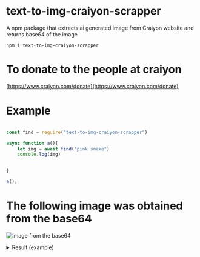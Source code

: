 # text-to-img-craiyon-scrapper
A npm package that extracts ai generated image from Craiyon website and returns base64 of the image


```
npm i text-to-img-craiyon-scrapper
```
# To donate to the people at craiyon
[https://www.craiyon.com/donate](https://www.craiyon.com/donate)

# Example

```js

const find = require("text-to-img-craiyon-scrapper")

async function a(){
    let img = await find("pink snake")
    console.log(img)


}

a();


```
# The following image was obtained from the base64

![image from the base64](https://media.discordapp.net/attachments/1025732232255643678/1026705728100126750/unknown.png)

<details close>

  <summary>Result (example)</summary>

 /9j/4AAQSkZJRgABAQAAAQABAAD/2wBDAAUDBAQEAwUEBAQFBQUGBwwIBwcHBw8LCwkMEQ8SEhEP
ERETFhwXExQaFRERGCEYGh0dHx8fExciJCIeJBweHx7/2wBDAQUFBQcGBw4ICA4eFBEUHh4eHh4e
Hh4eHh4eHh4eHh4eHh4eHh4eHh4eHh4eHh4eHh4eHh4eHh4eHh4eHh4eHh7/wAARCAEAAQADASIA
AhEBAxEB/8QAHwAAAQUBAQEBAQEAAAAAAAAAAAECAwQFBgcICQoL/8QAtRAAAgEDAwIEAwUFBAQA
AAF9AQIDAAQRBRIhMUEGE1FhByJxFDKBkaEII0KxwRVS0fAkM2JyggkKFhcYGRolJicoKSo0NTY3
ODk6Q0RFRkdISUpTVFVWV1hZWmNkZWZnaGlqc3R1dnd4eXqDhIWGh4iJipKTlJWWl5iZmqKjpKWm
p6ipqrKztLW2t7i5usLDxMXGx8jJytLT1NXW19jZ2uHi4+Tl5ufo6erx8vP09fb3+Pn6/8QAHwEA
AwEBAQEBAQEBAQAAAAAAAAECAwQFBgcICQoL/8QAtREAAgECBAQDBAcFBAQAAQJ3AAECAxEEBSEx
BhJBUQdhcRMiMoEIFEKRobHBCSMzUvAVYnLRChYkNOEl8RcYGRomJygpKjU2Nzg5OkNERUZHSElK
U1RVVldYWVpjZGVmZ2hpanN0dXZ3eHl6goOEhYaHiImKkpOUlZaXmJmaoqOkpaanqKmqsrO0tba3
uLm6wsPExcbHyMnK0tPU1dbX2Nna4uPk5ebn6Onq8vP09fb3+Pn6/9oADAMBAAIRAxEAPwD56B7m
l61EpDDGacflPFfL2MUh2OelN2c8imh+etOVsjGaeqLURVg3mkazYnpVu2QngVp29tkAcVUWzRU2
ctPaOpbK1RliIY5HSu7k04EZIGTWVeaUSGO05Nbxm0N02ckevNTQNzz1q3d6bJGxOw5x0rPCvG5B
HPpW91JEcrRqQYPJqwFJqjaszDFXkJ24zzXNKLKsx3TqBmkVsEjFIVPUVXkcpWaV9CWiz5gB5pj3
IzjIrOlueozWXdXpUnBrenhnNmep0AuwG7Ve05ZruTbEufesHw1Y3Gp3ChFYrnk4r3T4feFI12F0
ywx2q3hleyO7C4SVT3pbGf4O8GteyIbhGIPtXtfhLwPa2/lmSMiPHcVf8LaKLZcCJSxxjNehaTDM
IxDcWyIuOMnGa7aVCMFex6kuWlGyZV0vQ2AWOFkKr3z2rat7SeB/LvIsxcbccVoWNoJbcNBE0bJ0
YEHNWLW5nkLR3ESsicBTx+VdSuuhwyq7kQjsmQKXZV/Ig0soa3G1dssGPvHn9ajmgttRmIRmiZen
rTLiafTwbaVgUcYyRkGqM0QPeiYnzYdqL9xvSqU2oSmYwsgeIchlPNWZYbu0tzcQOskRGWU8isC4
kivw3kkxSr2FUjWNhb3WZ4bnBUmP1NRSa79pQqgBwO/as1ryZUNpeIGAONx6iqtzCtuR5b53Dgii
9jdpD21OdpmVyWA6ZNMaeaRs5O0e9VwGUgD5gavxAeWAw470nMUpWAXDuNirgeopib0fnO4kfNmp
JQQQEGAaeqAYDc5IxSjJXI57HwtEwp5OR9aq27bsADrWrZ2jSYAXJNfOSVmcFChKo9CgI2J4FXLK
zkc8LnNdFpugs+CUOTXVaT4bBAG0+5xU6y0PUp5dLqclpulMxACknvXRWWivlfkP5V22leGgVG1M
D6V0th4fiVQNm4/St4YeTO2GXpbnncHh9nXO0k/Snf8ACIyOc7Tn6V6xa6VDDwUBP0rXtdLR8ERA
D6V0xwrZt9Rprc8Ml8ASSqSVPPtWDffDGdnYojD3xX1GmlxDhIFPuams9OhNx5Qtkb6it1hUZPB0
XqfIM3w41mBSyRMQOnHWse60DVLQHzrRwB3xX3hHpmlgCKe1VPXcv8qxfEng3Qp0KPGm1xwcCiWC
fRnK8JRk9ND4b8vAKFSD3yKzdRGxSRX1Zr3wispw7RoFz0IHWvPdb+Dc7q4icgjtiud4WcXfcznl
v8rPm+8unLlVB3H0rZ8KeFr/AFi4V5InEX0r1vwx8GLldULXqbxu4yvWvbfCvw8g0+NFkgCAf7Nd
abtaKsZU8ByyvM86+G3gCKONA8e3HqK9k8P+Go7TaY4zj3FbmkaFbwkCJQgI6npXSxQT26oohDx9
yBV06NtbHbKShpEi0eC3mjWJFUMnqK3oSzH7PeW4WIfdfrT4tPsZrQPC2yTGcdDSw3EzsbJ1XpgE
jrWnIkefOXO/60HyQvAq/wBnvuXuAaf58VyBbTL5cw6sKdYWx04OjS+U7cgnoagnFtcK6BsXI7jo
au+5g9WR30i25HlLmZeQ6Hr9aq2k5v8Ad9oUso6jPIqlJPe6Lcl5VEsT9zzimXNwktq11bSCOTqE
oeiKStoVr+9SG7a2Wd/K71mat/oO25s5RJnncP61a+1WlxbOt2myfs2Oaxv3llOzyfMn90+lKUrG
yFa5h1CBvNAWfHFZCJPuOSSFNWJebgSQLhXq3EhERyOtQ5X3F7Sz0G2670yRz2qUMTjvihl2oMCn
QDCHjmoM+clJVgFApj/LgE9CKduWMZNZOp6nDECS3JPHNUmTfQ+LPDFjNd7QqknAycV6Z4c8OElM
oS30qt4U0I2MCGUeWuASTxmvTvB15okMoW4uEA6Z715Kw851PeWjPbwWEdLViaF4SLKCU/SursfD
sMKglRWlba54fCeVb3BZj0AHeqGo3c6QmVZY2GOF3YP5V6Kw1OltqehGqpO2xdigt7c4ZR9Kf9rt
opNiqGJ9O1Zlja3FzDuadVYjJVj0FVYpyZGa2QsImwz5yB+NaR01Kc49zrILW+lAlFmQnY461et3
VyLeRxG9VvDt7Jq0Jh/tQWsy8GJk5PvXL6+bqx1mWSW5Eluhx5kZzz3rTnikpI5ebnk4tndvaX+n
Ok6yboepAP8AOtUappdyiyROEuU67R1rzm11q6eBgt3vjYY5bg1q+Cruw88S6iuJN2FTNP2ivoRO
n7t3v5HoNtew6pF5Bt90uODwBVe0spVna1vgBF2z2rM1K/tGnWewAhYdgeDTrzVku7LzZJds0a8N
nr7ValF7nPCnJLRWT/A0ryBNNkBlTzbPqcDOKjuNJ0/UoVu9OZDtGcY5rP0bXENuIvMRkfh0bn8q
h1qx1DT42vNPlBtZMZAOCKu8bXRXJJO0nZ/gxYIbC4vDZSR/ZrlfuuBwavTtJZyJb3UQkjJx5gFO
05NJ1PRgpm23ijguDuVqn0nU7GOKfT9Vb98vCg87voayaTV2ZSqPVpbdDRm0m1nsQ9vIBx8o96ms
ra5sIFWcho2HQ9q5Wy0/U7PUJL6K4doSdyxMflI5rqNJu01nAmcxbeCpPes21ezOOqpLrdFmPSn2
/a42wc7gPUVMs8d5EsUcJEyH7wHQ1I0dzDdLbiU+We3YilvybACaAB+zEdfxqkzkcnLcq3TSXf8A
oN0BE68h89ar3Vp9jjE1lcqZwMMM/e/Cp7hra7sHPm/6T1Udwaw4LS4mnZpJ/LlXoGOM0PYaITcu
xY6lEyxE9fSsvUIWlnElg4kROcjv+Fat5qJlQ2F5BtA439vzrGuFOn7hZyeajD5gO1Nvl6miXcrX
1xazoBKpjmX+IdM1nyxXUxWTcTt7eoq4kLKrTHEit1B6ii2aRUYhcAnGKzlLUmUuxHYpu6pgdqtl
QeAKVI8R46GhyEXp9axctTn5rsrtyxB6Cq9xcJDySMAcVFf30cEZJI5rh/E3iParLEctjsaFqXGL
lsbeueIobaFiZBn615B438eFXkSGTnB6HpTdZn1DUGZRvCn071hP4QuLmTc6sc1vTidUMO3ubd/q
2mz6SkCs0lxjKqo5P1qPwrp1ylz9puYn8hupI5Fc3pIj0/bcFlYsoxznFdnpHjTT4LJgALhjlTGP
X0rmhJNaux9NJuKaSPTfDWs2lkipZ6fGzf334rU1k6Tqwjk1G48ifGFWFP8A69cD4Vs9R1SATmVY
Y27DqKtXTTabeMl7KJrjIEWO49cVp7d297Y5vZpPmi9SfxhHfaNEj6fdtJAQSQwHNfOPjz4q6/c6
1cWunNHZ28LGL5AcuwOC3J45r6mg8MXviaxVLu4ltoRyNmBXzF+0N8K5/Aeqx6jZySXOl3rH94w5
jkJJwfY0oqMp2a0PMx1WpHaRjaV4j8UJAmqXN/qsEQkGy4V3AU9vbFd/4Z+K9xbQmz1pnuCzbBPt
JU54yxrzT4e6f4g8a69Z+Gor64+xMwa4AOESMdSQOvoPevVPGHwh1zR9OuYrVBLp5XOQPnVRz+fF
KvGMWl0OXC1Jyd27s9W+E2lW2ubtQv8AUWS3Q5igU/eHXNenX/hrSNbgjWymexuIB+6IP3j6mvJP
gjaJY+G7W8nkLN5YWOPPCgDGK7651Ga1RriFjleRj1qYVIRWiPVqSk7y2aHaFoPibV5rmxiljgFt
KYnun5yR6Cuk0Xwai3DQa1qZfjAVGIyfU1k6fq2o6RpX2klgz/PMAfuk03/hJZLw73YqT0I7U+am
vi3MZYqctEafiL4fTWsP2vRNSYtH8208hvY1RsJNVeSJtTmYW6YBVfug0v8AwmF9Zo1tGC8zjCH1
zWvpeoQf2W0OpQ+XIUOVNae0pzas7E+2k1aauQ6/bR2wTUbJyNnMgHG5fWnQWem6vEL20uSbwHOM
8iscX7yXkelksLaVsiRuhXuK27/SLfR4EudJlX7QPmRh/EPQ+tCq819Lop1bWS0ZPYeIZra5/szV
Lcxwg4Mvbd6e2RXU/YrU2zXmnShQqZZSe/tXL6Zm4jaHxEiRvP8AMjY4NS21zPp+uGyWPztOQKwf
PDe3vimpJeaOeq4u7Wj/AAZ1VtHJf24e4uCHx8pB+7TtLAjaUXE4kC5yc5qrqep6aUja1YxyOdrA
dB71FJpVq1oZbW9KSN97ceCatLT3Ti3VpbEF5aSNctqVjnanXFRSXL62QioYpYf4hVma4utLRbVi
P3owWU5BqveWDpY+fbXC+fngKeTSu9bhYzrq5R1exuYSHBx5g7VSaze1dpLaTzSBkjParwuLi3ts
3VtuV+Ccc5qG1tf3ZmSQgt29qiUr3QN2KUCzSP5+3A7rUmVLlQuM1akyi7FGP61EVCDIXk1nJtHP
KVyKT5Rg1j6zqCQRN8wqXW9RSCJuQMDFcReXEt/MQSdtEIORvQoOoyvq2oTXshjjzg1RtNCNxLmR
SQe9dBp+njIOzNdBaWoQKojBrqjBJWPXpUIwRzNj4bg3AGLOOK27fw9Bwvlr2rprWyaRBtUIB941
bgtYo/kK/MTVxVmVLQ+Grqa1XQ2eObZLGAMZ4NangmeysYNyqrs/JY9zXmt9FcXNmZI5T+7OSg6V
t6Jq8dtpiJJ8rJxn1rxeVwSkndoMLjFVUtT2fSvFF5ZZMQJgb36fh6V1kljCdLbxQ14Lq7t13vGD
kbO4A9uteE6VrX2lD5Uu4twOe9eh2DCLTXgku3QuhBIP3aunX521JHROpCK0Z7RpHibNkhDKAyjA
XoOK4z4/QL4i+GGrRsrO0SrLEByd4YEYrivCniSa3j+xX6srx8K3Zh611VprV3fXcCsiDTYzmVSM
mU9hVxxDv7zPPq04OV+ha/Z58A2/hHwxBe3EQe/uwJZHI5APRfwr1yZo7uFo3VWDKQQfQ1xB8TQx
IEPEXVMfw+1TQeKbdIXcSAkKdoz1PpWk66tdHOkoy0R5x4Xv762+I2reGIodlrbTExsRwATXpmp2
+o2VibqJI7l1XnB7fSuc0PTwXvtZkAW9uXDgn0HarI8QzQhlkJG0HI9cVjOTlK5116qdlEbpviv7
dm2UM7kFdmOavR3MdqSt7bNbt1Vz91x/Q1m+GbvTIoZdQhgRbidyzkCrGsaxb3NhNDcIskbKQVPI
qIxdndnPOdnobPhCSTVtRa6+yAWkHEcrvjzPXArX8T6jd3E9vPbWe61i+Scg8lfXHtXKWetwWPh6
0giJVQgVQT6Vs6fr6CLJdR8hY56Yx3rdNKCimZ87udBqN3aS6SkEFqzzcbGVf9X75qwdFlaO0u5b
5tsTbmCnp71xnhLxGRpF3csD5hmdUz3GeMV0Ph6a7TSYpL653Rzsdw/uqe1Ept7OwnK2nQ6jUryL
UIhZlRPLGQY5YxkZq/pN1HNp8ltqluYblMlMckY6Gsi3S20ZVk0GNZw/LQg5/EelX7iCLVRBcTy/
ZrtTyn9DVxvf4jK0euxLorrJ5tzcWW+LoAR29faiSBr6d5LASC2UgMpNS6lf3mmLFGIVmikGHIGS
o9aX+0fIt2m02NnfHzALWnLbqJt9AF1YySCxn3q46kj7uKq3dtdR3wks3MkQ5wOcVbtsTWz3UsSN
O/JA6ijT5J7WNpEx83b0pOV1YlvoMYtMwS6dRG3UehqC9tYoiDFL0HGKcqrdSySbtpB6dqSJChYE
bjnqaHJpESaWxUEZILuazNavY7aAneMgY61f1q/itrdiSBgd6871PUGv7kjcdmelTCLk9TShQdWR
He3D39x1O3PSrFjZqrA4zioraLGMDFakbbUUAdq60rKx79GioKyJ7VMYGBjvWrFIuFVF56fSqKMr
RAfdqaKZI1wBzTW5cqdzbEYRMib5jyB7062kR5P3gO8YyRWPpxlubo5JyvI9K6WyaEJ5UykyEjJx
VLUxqJR3PzU03zkywXKnqKt2yhpxvQFe644rLj1AxAqPpTk1Ig56H615s6U227HysajhsdFfvaWq
I+lKIbgYLKeVratfE9zJAq3MXzYwWU8Vwsl+d/380i6uVO0E59qyWHnY61jpy0senw60NqsFEvfG
ea37HxjEsez7O3HbOK8lsLzUZhmKJsepra0611mdhtBUfSsZU53NYKrU1seo2niSCeFvMj6nuaP7
ctobhW3KijoC1czpXh7VJSPNlcKR2GK6jSfBCXLAPuY9+aqNCVtjojg6stWXz42iRQhmAXHaqWoe
J4rpDFbyFmYckDmuq0n4e2rMqiLOe5FdRZeBbG1fbJGm4jH3a0jhpN6m6wLW7PKNI1K7j/cqsjLV
+SbWZpFC2LmP/PvXt2nfD+yEO+KNXOMnitPR/CcUgeNY4mZOikYNbxwUurLeFppXufN1+ni24mCW
+nuFQ8Bh1FbdtYeKLi12/ZXQMvzZH6V9D6R4e029mksr9DBcp90Lx/Tmrg01dGvFt76BXsj/AMtd
nI+uK0WBulqUqVNO3U8D0vTPEUcS5tiGH/LLua6mSXWYrBI5rSXyjgNgcivX7zw3Z3e3UNIm3gdh
0NLAsV9jTZ9OAkH8XStVhLIOWi1dL/gHJeELo2Vujg7TtwN3UVvQPHsunZ1Mj/Mre9ajaNYI5s58
RTkfIrDr+PSq+naFHYzuL4EBj8pJ6VLwtzCpSpy+FkvhyO5fS3mum3TSZGH7VOkK2cYjhbdMeWI6
YouIbmGNzasJEwdtYOi3N/PNNFcRGOTcQM96znTlTV2jgnSmve6GyIfLujIjgySDBUGkWGdJgzE4
Y8rVvStMjjBlnLF+uamvVMhDRZ44q0Y8/cossauVRePaq2pTx20BYsMAVduSlvHuYcnrXmvxB8Rq
iG3hf5m4GO1QveYU4OcrIyvFWtG7u2hjbK55xVCyXB/qaxrJy7lmPJ5JrYhfbGMVutEfR4bDqnE0
4ZAEJbmplnU4x2rJe7ULtP51BPfrEnDYo5juUToHvFA2lqqm/Cz/AH85rlbrVghyG6is6XW9rZ35
z70c5qoI9Rs7ws6LBk+uK7LT7m2ZYwxPmcA4HSvGtC8RquIg+C3Ga9E8OXdoIVRSTI2NxznvVxbb
OSvR0uz85IdL1GYjZbua1LbwvfyKDJFJn2FfSdl4I0+NlZ0XGOiitCHwvabtqRjH0rmdSo/I8yGX
QjrueAaH4Fln+Z43A+ldZpvw5jDBjbkk9yK9ltNMsrRypjAHqRWklm5w8caeX7URi5bnRHDxh0SP
N9A8BwR/fjGB7V19j4Ts0ZRHBnHtXX2lmZIf3ECggc5PWpbG7SNmhe2AOeTmmqNnoa6oq6X4asgo
aTaD6Zrbg8NiAGaCEBTVWWK5MsctrG5hz8ze9asOoX20Rb/kHBU9a3UNNR81tUOsJoIZvJaDBHoM
1uRx2F9IsLM4Yd2Xb+lVfs9okP2yGbDgZcORUEUcepqZ47xVkTptOKuEbD5k9UbNzFqOmbBp7faY
/wCJe4FascumXCRgT+Vddx0Za5Cz8Qpo8v2edwWY4GfX61r2+jf2tcrqTuI+cgI+MVspIxqxa1lo
dDrkKW1j9ttCJriMZVTyWPsafpGoPqdmqaxbpbuw5TOcfjgVz8mtx6Fq8dreM0yPwkjcheOh9K1b
6OPxBblbaNoOM7h3p3uczg0kp/Jj7qBrSTOgyCUKfnRD8v0IrTN/ZT26pfIttdhcnnkH2PeszTdW
sdFT7MyLDMOApH3j/WrFxplvr7pdXAjSaM7kUHih3M5xd/f279SylrcanABdKMRnMU38X/1qry3p
up/7M1BlRV/5a45qlfalrGnahHZRYezdTvkH3kNXzLo9zbmKS4VbojgN94mqVuwcjWr26W6DryO+
0uDfYOl1AeoIyQPaqlva2c0ZvBcBJ8Z2DjB+lZg/tzS9RQo260c8luePatK4fTdX/dW0whuR9842
/wD66airl8jS9eq/USz1Rpne3ZWUA4zirjkKoUnGeaqzxRQ2/wBklcxzsMJKOjfjWNNc6nY2Uwuo
zOUUlWHXFcmJpWjdHHXw2nNAzviF4ig06xcmQbgCBzXiM1/JqN007k4JyKoeNPFVxrviOS1Qtsif
BWrOnR7UAx9aworS534DC8q5madqxABxxV37SoG3vVF5FjiArNu74R/dNU2esomheXwUlcisW91Q
lWyayr/Uish5yTWPeagCpAP1qGzTY0b3VN3yhjWRcamScbqzp7zg4PWqEsh35HJojcV0dPpOtLbX
SmRiT9a9r+GmpRXluD1dGAY/U1812shFwjOCcnAr6J+FUUMWkwqAS8mCx/KtYqXMrFScXHUhkvVt
WENwgDE8jHIq8ktitv50BcP6EdawTqNlNMsSoWl6FmHSug02LT/LJknO8jniogr6HDNcpMg065h/
0h0SRhUdpayQ3QhE/wC5PfHWsyXTniuWuFkDQZ45rRVklgJNwvmY4OeavXqGuyNG+EVlGrLOG3HG
F61d01tLu4thkAkx1PXNcpp91C3yySqzMcdc1ei0OSeYywylf9nd/Wq5uqJcNLs6Aat9jf7PEUlx
wV65rJ1m41O6uYp9Oh8qI/ePqR2rl7/V4dD8RJpUhd3ddxdRkD2JrsNP1qIKHZkII5XPBFJTUla4
1HktJIs6ZOkuItQkK+o9/eodSY6c3l6XE1xI5/dxr1Ncv4tn1K+1C3l0dGRWJUsOh9q2PDF/Pay+
XeDbcgAEn+lR7RX5Hp5lTkoK/c6fwzDbXBI1e1CyMOVbnBqfXb2fRnFvptwzRseF+9tFVtUv4lsJ
HQnzVjLKeOvpXOeAry5vGaTVsiVn5VhztrWPKmoXv5mEW3rueiaBe2stm0GoRRzCUYYn1pk3iCfR
NSTTrSCW5V1+UquQo/2j2qDXdESDSZr7SbtROqFlVuhPasTwp4g1rTbfbqVqshc/PIq/zq7WdiLK
V7anaWH2DVpC2rxiO4zlQV6D1puuwanYx+Xot5Ed33Q/OBXNal4it5nmhgiYXCZOwDlPTIrP8Pze
KbYzahqrGSNnzsQfMiduD1q1O+iKjTe99Ox6DpWrWMFr5V2cXJHzK/O4+xqg2kG8vv7QijIC8oD0
qr/Zem+IEW9tb7y50/gfrketQz+I9dtNtlHZNcQ/deRAPlUd6pO5CjZvk+Zqw+MIrq4bSbq2dpE4
3eWcfn61avNKglaOa5T7K/8ABLnDD61Bp15ouo25RUxNjliuCDWHrEV+96ukPetIs/8AqyWyT7E1
SvEIws/d0Oms47mJpjJsvrZR8q4yM/41a08nVAViiCKMhklBBH0rE0ODVfDipC7mS1z8+7nb71uS
XFjqH/IOvws+fvIvGfxotzGNW/8AwTyX4lfDexbV5dV0NYnuBzcRpjP5VwMsQt0IIII4Oa+mdRcW
TxTy6eLp2GyWZANwHqfUV5n8TfCEGo2Uup+GcSzJl5oFPLDvgHvUVINrQ6sLidEp/eeP3l4uxueK
5nUtRG0gNS6zdtEXVgUYHDA8YNclqF6Gicgn3riO1z7FnUdSBzhskVh3GrryNw/OsHWdW8lWAIyf
euTudTmd2wx596lQcmclXGRp/EzvRqis+C4OfetCzuIpT94Eeua8pW8lU5B/WtjRdYkSVY2J5P41
qqdjGnj4VJcp6lpsCXepwW8aFmZuAPSvpDwRb28drHHHGymMKHbHU1458IdFlkRdZuYyruNsSEcj
3r37w5bC3t0gkjbzXO5j6itKSfMeo2ow1PPPD09hLH594gBGMYqDX7a/u7hZ9K+SDowHes23sL23
WO5ERa1I+UZGV+tbVrrNvAm0SKuOqE4zXNHomczsn7pY0i4aO38q5fGBjB7fhUM1ol7dbLSZljzl
iP5VyviO11vWNTM+mTta25GC/UVa0u5vdEUW91IzY5Z+xqFK8rSTt3FOVnZbnR/8I5DGC9pK+epy
e9UhrWqQzvYPOqKh6g8mkn8SxxxBrUlncfKF71haLHN/bU95rkEkaStlC3aqm4xklHYjma33Ontf
JlZmdRO2OSRmo7SSzW7aO4JQbsKCcYNb2nf2PFAZIZAqKOnpXG/EPT7nXo45NFPlPFKGyON2D0pX
akmldEqo27NWR1C6utioSMBoh0I6Cr0d7YX0D/aAUYAnePpXI6BeC2CQajHtbADK/eug1bVNNWKK
0tYk5X+HuK05pSi11Kle2iKPhqZdYupEbUC0UD7QD7V3MelubceTCWZRuR1NebWHhjUNNuJdZ01y
I5B81uT1966DTfF16hFrdh7dgMbScZFTCXu8iVvMyc7fCxJfGl7b67/ZtykscKLjzWPyk5rtNE1G
3lU3EMgR0GSpIw1chrN5o+oxC1mjRufkKj5jWS/hrxBBEHsrkrb7+FPXbXROXstFqja0XG8j0XxF
NJrksNxp1oi3MQ2eYq9R6Z9KLPVLywVY9ZTylyASx+6aPCeoDToUKSjgbXVuMH6Vc8Z3+i+JNAm0
0x+XNIu1WU4IORzn8KqCTjzRZz06yXutaGTrV7IHkuPD8ZuJGYMEQ8HBBrW0LxKs0X2edEEpXDKe
Cp9awvC2rWWgWYglCPPGoRix68YP4Gnarpg1d2vtNZLeVI2dSWAGccc1SfKuZO516ddjfvtHhU/b
7W+NveH7yBvldfp61qaRolo9sb5dR+23g+Zi4wUx2A9vUV5r4XvNVklVNddUlxt45U49K7NktoLd
nhvMORwynBFaQlze89GRJN2szUsfFdzqN1JZpYyzQRHa8pXgVs6db6LZsJ7Vgrt+Byf51y9n4wXT
LXy7qBAG4RwvDf8A160LCwstWH2yS8Cv1WMHGw+o9apXMZ0rPXRHVR/brWTzUb7TBj5oyMkD8Ky7
yA3mojUPDixw3oUrKkgISQeje/HWsiyv9c03VmXzWm01eJMnn2x61u3Gp6ddxmXS7nyr0fdCDBJ9
DTtfcw5JRlp/wPmeNfF34apru+aykt9L8SYMjWjMRHdjvsPQfh+Ir5T8c/2joE0lnqtnNY3KMVMU
gwQR/P8ACv0IktY9eto4teSODU4WLW04+VlbsVPH5dD3rz34o+A9I8cW39k+PdLQXMeVs9VtRtZR
23Y6duDuFY1qd9UaOc+Vpbr+tO6Pzzu7p7iQsx61Xr374g/st+M9BZ5tBvbTXbXG5QP3UuPTBJU/
XI+lcFpPwa+IN/ctA2htaFerXDgL+YzS5HFbHkSp1qktVdnn1ew/Av4Y3ur3667q9uYLGD541kGN
59T7V33wr+BEemXCX2vLHfXqEFU/5Yxn8epr3vQ/Br70kS7jaCD5jCqfISOx9apLqejhsD7JqdR6
mf4J0K4d0mOnwwwIP3DMmCw9cV29kkU8hU4WSMgMp/h+lWoH1C9iWG7tUs4egmXqfw7U+3uLFW+w
QBvMVgHLKfm+hPWnTWp3Tm5avc+bdN1OMW4/e44Hy1XuNDurq5bVocNGFzt+nWuWsNG8SWN1DeXD
xzWJAwuef/1119p4kuVi+ypakdjuGBXlwcZaSKlKK0iGk+Iopc2qMF2nDr71rXQtXs5HlKsoUnP4
Vx13o0Ekz3iM8FwWLEqaqaVdyXt75NxduUibaVzjNUqjfuN6kz016mp4W1OyW4l2xbSj/LuHBrpZ
9WgljYXaK6dKo/ZrC4h8sQrgDhl61zFlfQ2/iF7K4kUhG/dgnrTi3TXI3uYqf3mw1prcY+02ySmx
LbjnHStjTtftYkEO9QVHK55rQt9R8yDyFdSCMYGMEV5z400O7j1+K+smbyyQXQc8Zp+0jQXMmJe8
22ejtHD4htwkduVO7HmA9Kx7jQL/AEK8E88pngTGG9Kt+Er9LaFU37Wx90nFdXb3cF8DBPhgw5Jp
RaqS9r1OZ1582miGaVqC3qJKJRgKM81T8c2dvfaJJPGRBMgIRs8g1wHiSbWdC8SyR6Wi/wBnEbuT
05rY0i4vtWEf247LcdR/eNaOqkrRV2dHsuX30V/BltfTRCWebzpI8ZYdfrXqOhXrhBDNmQAfxMa5
2TSraDTDc6WwSZOdwGMjuCK5my8ZLeXr6d/q7tPvKeCfelT5qNotg5Jux1fxHFytiZNEmWO8J4Un
IJyOtVvBElzdQxSXzBJdo81OuD3Aq/4WtLCSf7XqTO9xk4JPygemKbrOnFNQfUdIlEY4Lx+uKtyc
LtkyqRS13Oxbwxo2uxpsiaOdVwGDcn61yuoyT6BrQ0Ce4XDR71yeWWnaL48gtZVheAvcYOEx3q7P
4X07xtdLrWpXUkGrxgrEFfAC9gRTUlN3huFKpKMrT2LRhsWswkzCZZFOMdUbtXKLYeIrHVTPcSmf
TesY7j1BpNba+8La1HBeFpYMZjk7fjW0PGunm1Z59srEf6s/xcVrGamrzdmjthUe8djW0LWNFnV4
7pFlXG0x/wB0+v1qO70zVLi/W60S8K20WGMJ6uPSuH0jTY9UurnU7GQ29wzf6otjj1rpbHxDeaKQ
s0TiVD8q9mNVGquuxpyp6wep3mkeITqg/suaKOGaMYIJxj8+tXNP0iw0e8+2XKRzJJx5in5oz6j2
rgv7UstRtZL+9ZrW/AzG6jAIrS0Sxn1KzM76p5zMMDacFPTitI1L7GMqcUt7JnaaxLPchc241CxQ
7hIB86Y+lWrPXNK1SD7BGXlZBhiyEmP61yem+KpPDt0ulXmIw3GduVI9a3biKxitW1bQdRhS6zuY
cFZPUYNaJmMoW92Xyf8AmRXWnar9qV9IlCxIcsNo8t/bGDj8KnmurCQump2SWybdruM5z35GCPwN
R2F/4mVRepGEhf8A1ka4Y/XBHSnWvibw3qU09jeOPNQkSYTAJHYH/Ch+Ya7tfNbkV14bt5bLGjXN
2jyYwQ5Ix9CeKt22nXVqkNrPeSrEv3jIoPP1FU5bWOzuv7V0m6lAVdqo6j8+auR6tfagrWmoWrwx
Ff8AWEct7ilbuVKU5bO6/Emvb+6e4GlRW6SIw/4+BkBf/r0twsUCpazxP5qkfOoz+NNt9Z0xrU6X
GrGdflAYcj3zVW5s7i3iLi8P2ksAVJyrLnoalLXQlK2j0Pjf/hINVj8m28l5YFYM4XoMCuktNZs7
iIEMvTkHqDXMeHdVjjt0tJovLYKMq3U8UzWbSyvLgLaXDQTtw208c14HtOVCk090dSutRXT/AGKB
UZlb55O6j0qK+8KQDfeaZdSLO3zOG9f8K4bSLG78K3zk3D3McpzuJzmustvE0KoGdiAegzWirU+a
7M5VGjPs9b1WG/ewkXbIvDMa6KTwxpOrQC4k3JegZEgOOa4+6g1SbWG1eJA0MnOD6Vt2/ii3tlUX
J8oD1OKuE4OQP+6R3Mmt6JeQ2krh4Zcjzc8iuy8PXVpbwAMpld+rOck1wviK9fxOkQ09thhO5Xzw
2KW21i609Viu0yw6n0qFUiqja1MpNPd6naeKNNF7A1zYOYJ41LDBrjvDXiPxLfSPZrEMxsVeSrC+
L1lJtrb55GGOOlTaLBe6Kr3vlCRJG3Oo6rmrnWjJ2RUeXZnSHR5b/Spbe7um86QZVh/Caq6VeXei
RJp2rYwpwkvTcKtadrdk5EjMNh7E4INU/F9vbeL7WPTrZnhWNsmZT96lHlWsdC4T0tc6Rdet4/Li
jYSK2C3PBFZeqaNb6hM+pWsKxXqcxuvcehrj4ra68NSLDeSGWFeBJntXS2fiK1ihRoG81n4VFOau
nVXxT3Hpa8RdP8VziU2UqYliOJMeorq9Hvku2RTIQG715e2j3sWrz6zaSljK2ZYWroNO8S2dmdru
sUxH+rJ5NKMvevJFtU0rx1Zp+LjNoniWPVNv/EvlUIzdMH1rd0nxFEiLLDOHU8qVPWuR1PV5vEcP
2GdPMt3PQiqa6cvhe6iuo2ZrPoyk52Vs6jb91OyJlKL9T06+up9bjVby3WSM/dyORXnF8sGheJxp
2oEJ5vzQbjx+FdjoniuwRFmSWOaJgT161l+LdJsvHcsVxLCYTB/qXU4IP9RUc8LX3ZNGpZ2exq6T
B9oI+xMyz/wso6/WmXUmradLPcagvnWoYuGx9wdxUWjyyeGoI7W8JLYwJAfvVP4g1a91TTJbWzi3
CddpYjp9aaqw5eZuz7GixNpeRUXxLpl3cR8b7Q43FR+tat7qNroJhutKu5GtJSOBk+WfT6VxFjaJ
o0SQanCIgeBJ2rc8N67aaZczobdLu0mGGjfpj2q6dVy3O1NNXWp6No+seH9RtcXsheZhgMRzmobT
R7y3vDeySiSyByqA/d98V5vfyQLfi90QHyyM+QW5B9qt2/j94ttjM8kDvwd/8NdCqq9mS9Nj1uTx
I2mzxR20q3cbjtkhPqD/AFq/BYaFfK1+J4kufvF8BQD+fSuG0CfRp4wrtkv1cDv61LP4Zc6gbyDV
Y5bQDIiPVfXPrW/M2tNTnlFJ32Z0lhrmryX0gSESadEdvAwCfX3q5qHjNJLiHSobUyXHXcqnhfT0
rHn8WPoWmSC4hM9vEvWFd/HsBUPhzxRpE9s87oolkG5Rj5lzST6XG7btHayS6ZPZKIY99ye+MFTX
M65NqNjfQxzXqHzWwoY9R1x+lUIbzVJNT/tG2KRWiDa+7+M9sfSs7xHqVhLIz3UqSTlQFOfmXntQ
3d+ZVL1ufPGjS2N9IDcRrgD5fWs3VFiTxStvbMEV1z+Nczp3iOF28tX2ugHNZcmr3D+LoLl2bZHy
c+hrxYwb3R4vt0tDv78zwFkYeZ7Gsiz1O3ivTbzlEkz8u6najrSySK0bA8VzesWA1G6F8rlTHjd7
1nClFu7M3X5nZnoNtrDHCKf3fTHaqHjK0t77SxcMNhVs4B7VzGjXs1n5m9ty/wABNNv9ZnuSIpXx
FnkCr5b6Fupyv3TpPDmox20AWAgDbitc3NvPExmXdx+VcDNIYlWWD7ntS/27PtEYzg8EijS1jOT8
zpdIvbbTr+RUwXY5Ga3bfX5iSGbcD2rzV/tIma7IOz1qN/E4jzHlvMXgVcYp6QQ3O2tztPGLXd1a
j+y3aByfmwan8DeJJ9NZdNv5CWA+WQnqa5LSddE0BdnPmf3SelNuLuNj5gO188c1klOL1LlWTsz2
u5uLbULB0uFVtynk815foF5e6PeXLXEbC3EpAPoM9qrDxdcRWH2SWX90BjI64+tS2GtQXluU2CSN
uOO1PmcveaNqde2iO70rxFaTFXM4Yd/cVk+L9Kj1e/TUbCRUeNeMGuJisF/tI/6SUiY42A9K6gu9
tCsVucADg561pGtdWepqqkG7G/4Y1p7eLZKgV14YdRWtfaqNSt2tdnmCQYx3rlLKx85Dco5WfqRn
g1V03xhHZ6rJp9xb+TMvAdhw30ojzSW5TqwWxt6Z4Zu/Dq/aBJJLbFiXjds4B7iu40PWrNoleKdT
Gv8AdOMVy0OpyXcZSUsyMORmuZ1O0l0LVUvoGmFrL/rE5IxnrW8pKnZxZNvaSuz0fx1Leat9nl0h
9wgYMSf4h3FWvDmvmdRbTxC2uU4ZG71jaJq9td26eTOgVQMf/Xqe/t01R1MZaCVRjehrn3fPfUyv
ytuRp+NLix1bT/7GAIupWwCvb/Cuan8O6xotgBCzy7V6E5Jx2zWX4buJLHU5tPurx5Z0bAkkPL81
3NnrqQxt9s/eRgYOTnPpWkGpnXSqSpq6ejOM8O6pNcTO8oKOnDBjgg1uQ3Gm390IdQiAY8Bx2NV7
/wAO/wBsSz31ofsrt82z+tctJc3umyG2vrcu6n5WVeTQ5civLY6IVIT1tqdt4gtZ9PiWHQdSBlcB
ghOR9Kk03xJqsECWV9vgcjDNng1yfhjXFuL0f2hHLbuMKm8dRXeq+my2xkuyslugyT3FbQ9/3k7F
Sn5XNfTfEMVlCHMwJ7AnjPvUNvpSXsv2uzvlSYnOD0NefWqaXe6hKsd1cRQiQ+UD93FaOpX9pols
kT6lHF5jADL4wPWrjXle0loU6fWLPQdF8TXeqF9LkVbZYGKFiww2PQ96z/HS6PZWBKyB7uRl+deS
BuGf0rn9OvdNjtl+zzRSMwySrZJrM1LVEjuW3R73bGAee9P26d77kxi1I8g8U+ANV8JTtdeRJc2u
M+cRzjvn/GuDmvGNzJMrEs1fc0tzY6lbNHOIJYjnMZHSvPvE/wAK/CGuO88Ngtmx6vB8vP0FcVLE
W+NHgSo9j5dTVLhMbWJI9TXSQatiwUtGBn72O1d5rHwLmglL6ZqysoPCypj9a57Vfhl4psUcRxxT
oP7hyaqpVozsk7EezaOaTVMIy7AVNRX0EhsN0M+/IzjvSjRdZtC63GnyAcjIXpURnS2Ta4YHvx0p
6X93UmMmi7pFyY9PZLkls8YNRSyIwzC2CDkCqS3KyQFVIwenrTraIlgWk/Cp9mk3JkuTZvy6jG1g
iAEsRhh6VzF1sS4LFQdxyK0mjEsmyN1FObTvNcrlXZRxtPSnCSi7stmRLcYf5OD7UxbqWWTYWxjp
zXQWnhDXb/IttJuCRznbit7w38IfEF8Dc6mDp0IbALjJNae3opaslJt6I4oJJICznKAVa0WQwSP5
bYXsK67x34Y0/wAO2qJb332mZR869q4jzNhDp90+h6VCl7SLsJxcXe5ryXbjMmTuFa+ma/G0W2Vz
vX1Gc+1cqt8ksO0cMOue9W7REZN74DHpgYxWbp8q1LhN3t0Om0zxJNNcMrkx84XtxVq5W3v5POmi
y4PDjrXINC6NlWBzVoT3UKjZIwGO3ejnaVkaRkkjvdF8Q29lMllJtOeFZh0NdTZ3UVwQbwpKp+6O
wrxO8Z5CkhJLA5yOxrV07xLd2RRGPmpjBzUKmnNSZqq1lbqeq6hoVhMPtGmu1tNjJ2njP0rB0TXd
UmuJLGa4ECxMVfuTjvWQPH1pb2bSBJPOxhUPrXG2WqanHqU2qXKMYp3zhT05rSpHnV1oEZpv3j2u
CDS7hSJSGlPSXvmud15NS07U/tCXBuLJDyB/DXOWnimzDKvn7Wb+92rfh1iJLNnmIZCOPepprX3j
q9pFWSOl0XxFbSQq6TrwPoafdapYanqKxqUOxeSOpNcRHpGn3Deb5sqK/KhWIqs2lz6dciewlZlD
ZIJ5/Otea129inODe56bPYafqdr5TRqrKOCO1cPa29/b6/NbvqEsttHwsbdPpVPU/G97pcv2eO1d
pyMbscYPc10WjSQT2KXdzCjTS/M7Z5BNOUo1LNOw6VTlVt0dJpOp6Stt5NzbLhR6cj6VktoHh7Vt
TN3eK0hB+UbshB7Dpms/xELVdGuJllKsF+U55B7VR8I6hKumhbtJTKVOxm4BPbNWlD7bNOZPVaHd
WF54K02Q2dvdwSXOMCMAlvy7VhzadquoeJJryN1gsQiqkRXJY9zn8qreFNJ03S53vbiVJr6U7mc9
vYVp6rrl9PdLZ6XbGUtgFwOhzT91p9ET7bkZheE/HEUiqJbpQx4IJrtbTxesIIQI6+tfMUrTWEip
tdFIBVs12WieI3it1E7ZQDG4VxVcM0vdZ5lOstmerax41/ePsJC96yLjx5CtuywTncR8wNef3niC
1mhdYz5hPXtXP3l0gUvnGfelDD8ys0U6i6HWap4whkd40Ykt94YyK4HV75ZrtmjjUAn0qjNeMHIj
A69TVV3Zzkmu+lh1HUwlUbJZZBkbPl+lOjvJUPJzVanIjucKpP0FdPLG2pF2WxekHOD+daGk61NY
3G9YwwyGz1OayLe3kmkKKOR19q6fwtoP2nUUjcOysMqOxPpXPW9lFalRTZ738LPF9lqNizX4SGXY
Nr7MHpWH8TPFYFq1vpOoM7BiC3Q1X0XRNXyYkt4YvKIKqp++uOMVh32krJcXCXMQSRSSQ3BzXkUo
Q5+ZLQ6bS5bHnupfb78N587nvuJzk1kvZ3anBP8A9euv1fT/ALKOhVe+Dmse6ZWQBX6V6cKlloc7
p2dmYk9tcRYOOvpT4dQnhGyRcir/ANw5kyR2zVbUp7eUYC4PtWilz6ND5EluXre8hlUDzAOOh61K
ZT91XBH1rl6ntp2ibnJFKWGS1TI5jaW5K7g360wTRnkt9KqLNHMpGcHFRAENjeNwqVTQndmtbyo7
lWGfTIq8PP8ALK5yh7VhRyNG4OOT0q0b9hwG/Ws5030KU9LBPbRC53bec1deSfy0CSudvRc5ArMn
1Bd2CDn1pI75B1bFDpzaQKTR1Wja5cW6eTcLuj6j2rbh8TabGhZ9+V5A9TXnD6gP4XP4VCdRfeep
Xtk1SpVGDmdzZavLquqy3M9sq27fKqMOv1q5Zz6jp1x5dkxktSf9XIc7BXCW+sSQkbScVpReIgBt
80g1EqdRdNCvbu256Zp/9j3GqLPqZEqKBsiLYXPqRXR6tZwahLCLEKqlQF29M/0rw1tb3HJn57c1
veENT8V6vq8OmaHcFiT8xP8AAPXmp5FFXkae2c2ktz03UfC8kVqZXv4yyjcw6cDk1zGkeMDZ6o1t
ZvGTAAfMbkZHXmuv8VeEPJ8PFpvFyX14ADNBu27h3H4VgyfDC3t4o7htRja3mAZGQ8Z7A9DWSxFN
7MqU5JXep587Q3MrQXMQ4ACg84PpWTNp8wkFvGyrIDnYT1Femnw9oMeji8kuGkuQ+FVIyuPc/jXK
pa+dqbRCMPMwyGUdfQCppYjojCUOVanCX+6KRwCyOpwQKriVmhYOxb0ya9CHgPVNZuLn7HLD9viT
c1g3EhXs3vXH6z4c1TS4TNe2xgUNtKt1/L0r0adanL3b6kNOJjUtJSkEAE11CJ4hsAYAH1rXS8gB
USQbVxjIFZljayTkbA3DAFsdK6u4gstJCedJDcuygqHGdvtmuOvKKdnqVG5jWen3Tag09rG5iPO7
GQPrXo/gCHUJ5zHdWojjtxlZVABPvVDwzNdrpty+xfsc5ULEAMscZJ/DNdhHAmheHYwJGia+bce7
bR/IV5+IlOdovqbxS3Mq+8Vx22vINNuJQLfiUk9TWtrCQ+KLWO7tpk+0EZcjvXlesCSLxTJLbxkw
u4PswOOlbb6hd6RLHZzE2hYBo9nQj3pTw6ik4blxqXdpbF/U9MlngMMzkSdMmuU1HR7qFCVbOOuO
a6WfVxHJGLsNhhw4HFNub/T2iaOF2ZmGckUqc6kNGjSSi9mcje20ktoEaVfMXt0Nc3KGVyrdR1rq
dQjiluj5SsZjzyeKx5raZXd3iy2a9KjV7nLONtGZdFTzIoGQMHuMVDxXWncysOjwDknFK4YHKnI9
RTFBZgB1NWjaOuMOpyOcGpk0nqFyFZ36McipUlhbh9y/SkjtJZiywoZGXqFpn2W43bfJfd6Y5pe6
wZM6xspWNwxHT3quYZjz5bflXR+G0toJEF2oxn5hjJxXaw6Not9aSmENngqUGM+1cssT7N2sUo3P
LI7C8kAKW0rBuhC9avQ+HNYljMi2j7R1J7V6zYaOws2gtgWEWDuYcgVtWHh5IYEkefeshw21xx7f
WsnjpPZGyw7vZnjGleEb++3HzI49vYnmtFfAs0csa3FwVWQ4U7cBj9a9hg8GPa+Y8cTTK5LKrLgl
f61Y0eCzuVk02aJ5IEXzMsRmJ+mFHpUvE1H1H7DyPHIPD+mWUzpdLI7q3HHB9q6/TbHR7h4ZtMjm
srtOPNRyuQR3HSutuPBk0MwmayW6tpfmU9CB71najYXNl/pVpaRmNRsEPcfWiT51qxKE4OyEv9PW
006Q6jdNMoAw6NkmotMvb1rYWlpILuNTnYzZ2j6dKJtVTStHlupbUOqFQ1uRneR16+ntTrO+0+Wy
eSwRrcXAALINrxd+Mda5PZSj0RzTa57oqaLdxQx27CWBkdj5jA5VgffuPpn608xaO2pSXEHn28sQ
DPyMcHn8K4iymvNO1yVrZY7mGJVYR53xyKMDANdbbaVeSXT30kYtVP719pJIyf6npQ4wp+82bKct
kjpvDsVtca7FqtrfC5lUCLCAozDrj1z+FUPGmi3PiXStYsrox29/aTG4s2ZSA0ZGdhPfnPWkhWHT
7eS/it5Yr4yqI2jyMEjJJ9D0/Oul1fXbPVV0+4ZEeUp5crSYUSOvVc+/X8/esG5063tFr5HTeMop
WPl1LWcyMmzaVznPbFdhB4aRdNs7oskjygiZd444yD9DXo39hadrE92nijSY9PuDIqo8M3yOD91u
AR+dbWn6Naxad/Yj29nPazyMFlhcblZR1z26cj3ruq5hzWUVqZ/V13PN/B2i2upCewm861twSRLj
ofUnuKsDwdbPpUkF1fW97cKCYPJbk4+6MV2envFptrZafbpm1IkL4XLNzjqOMdMe5rpf+ERt0kSW
5lhtIrlFlijDfvG5zn6cH9a51XlzNl+zUdDifhv4Z1K7vLe+1eERw6bGVEJwo+XPJA4AH5nFY3in
xZLqV7emZYrXyV8uHaeu5jwB7DHSvRviB4w0j/hGRbaY8lvd3kjLLuIyQpAJ/Ekc+9fOviCK4lZL
sEjcdu0MCMjuCKvDReIlzy0Mas+X3Uaup3Edqsc0spk3rwQeU9hSXniS1v8ASEt3hZ7uNvlkcZOz
tWFqzrDdQKibo4lAw3Ic9zUVxK2xHS3S1ibLLjJLdicn6fSu+OGi0mzL2rWxdt9UuJJ8SzGSML8q
1HMGEwnhkdi5yBmstGeGTcvPf2Iq8L9P7Nki+zDzWIxIpwUrZ07O8Rc3c0I9TMWW8vcynB46VZsP
EMCzbZ4VBznJTg/WsISzSW8ccYZnUEnA/nU0unyxShbl0XcAeRyBWTo01vuJzfQ2r3Qzqenz6paM
oYEsyL0/CuU2MCQQQRXV2UVzb2irpcjTxux3LnlcU2zgstXFzb3MM1vehco6AFWP+0KmnWlC99UO
6bOXA2ZOe1ddpem6bq2lRpbSrHfJ95S33/p71h3GgajDIySIAFOC5zt/Op/CU8un66itG/zHyzgc
g54Na1pKcHKD1QtmdXoOh3Np5qi2dJosHO09PX6VtJaWeoWkUVzGiSlipePhlPbJrq5LKDUvD0s8
E7/at6KHR/vDknPPtVWz06zkgW5mt4rWJyVZixyceleH9YlzXe5aR5u/h66m1C4t96AIwSF1Q89u
cd+K3tE0a501WhLOt00gBV8jAHoO9djLp6W0ZuLWdZ4nCiJCcP7keuKv3DpdKLGdUlnRT5c2T5id
GxnPStXiJTXvIHTUtFoVdF1pLBTDfLE3zBSoXnBPqDXQ6Lo2i6lNKxlktnZ90aPPn5vp3rhjpUjX
0yxMqtt3vLK/OM+h9OPzq5fi4t/slxbSXMkg+8yAqAw7Z7+tRaMo6vU3jXnHdaHrzWrRWlpCb8yX
Ea4BL/Nt9xVXV9P2ugsgod5CY5VwOnJB7EV5noXje8slea7fMqttaKTHI9smu60jxPpLg2j2jrKw
MiXCT70XIz8w6Aj8KunCXLc6I4mnLQm1Oa6srVLm9ud0a/JmOLBDe4H+FULoT3WmJex2Yfedqyld
uCBnOKlsb+4uzMglUFE8wyTyAbgBzhfT39xWbbXNxpOoTpNqOy3nKsYGYyqM9QD2B9Ku3u6bkynG
+mxi6q2kaje280f2l5pIdtwojxGJOx57/SuIlZ7bVhaRM6OJDkKPlP8A+qvX7uPR7zSoF0W5aCdX
ISFk2juTzjrnmvPho+oPPLBc3Ze5jGEmX74LHgH/AD6UQqOzUjirRTd0f//Z
</details>


